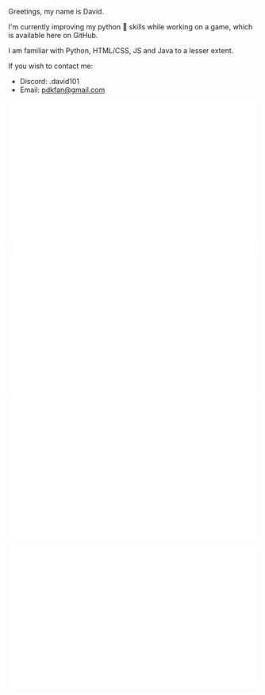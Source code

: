 Greetings, my name is David. 

I'm currently improving my python :snake: skills while working on a game, which is available here on GitHub.

I am familiar with Python, HTML/CSS, JS and Java to a lesser extent. 

If you wish to contact me: 
- Discord: .david101
- Email: pdkfan@gmail.com


![](https://raw.githubusercontent.com/DOD-101/github-stats-personal/master/generated/languages.svg#gh-dark-mode-only)
![](https://raw.githubusercontent.com/DOD-101/github-stats-personal/master/generated/languages.svg#gh-light-mode-only)
![](https://raw.githubusercontent.com/DOD-101/github-stats-personal/master/generated/overview.svg#gh-dark-mode-only)
![](https://raw.githubusercontent.com/DOD-101/github-stats-personal/master/generated/overview.svg#gh-light-mode-only)

<!---
DOD-101/DOD-101 is a ✨ special ✨ repository because its `README.md` (this file) appears on your GitHub profile.
You can click the Preview link to take a look at your changes.
--->
